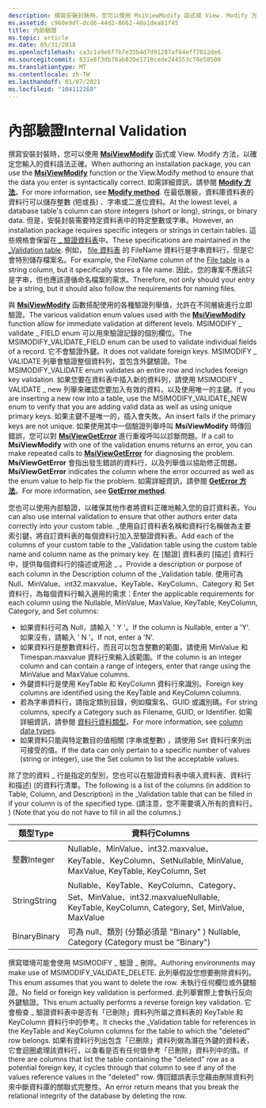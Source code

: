 ```yaml
---
description: 撰寫安裝封裝時，您可以使用 MsiViewModify 函式或 View. Modify 方法，以確定您輸入的資料語法正確。
ms.assetid: c960e9df-dcd6-44d2-8662-40a1dea81f45
title: 內部驗證
ms.topic: article
ms.date: 05/31/2018
ms.openlocfilehash: ca3c1a9e6f7b7e35b4d7d91287af64eff7812de6
ms.sourcegitcommit: 831e8f3db78ab820e1710cede244553c70e50500
ms.translationtype: MT
ms.contentlocale: zh-TW
ms.lasthandoff: 01/07/2021
ms.locfileid: "104112260"
---
```

# <a name="internal-validation"></a><span data-ttu-id="e0c17-103">內部驗證</span><span class="sxs-lookup"><span data-stu-id="e0c17-103">Internal Validation</span></span>

<span data-ttu-id="e0c17-104">撰寫安裝封裝時，您可以使用 [**MsiViewModify**](/windows/desktop/api/Msiquery/nf-msiquery-msiviewmodify) 函式或 View. Modify 方法，以確定您輸入的資料語法正確。</span><span class="sxs-lookup"><span data-stu-id="e0c17-104">When authoring an installation package, you can use the [**MsiViewModify**](/windows/desktop/api/Msiquery/nf-msiquery-msiviewmodify) function or the View.Modify method to ensure that the data you enter is syntactically correct.</span></span> <span data-ttu-id="e0c17-105">如需詳細資訊，請參閱 [**Modify 方法**](view-modify.md)。</span><span class="sxs-lookup"><span data-stu-id="e0c17-105">For more information, see [**Modify method**](view-modify.md).</span></span> <span data-ttu-id="e0c17-106">在最低層級，資料庫資料表的資料行可以儲存整數 (短或長) 、字串或二進位資料。</span><span class="sxs-lookup"><span data-stu-id="e0c17-106">At the lowest level, a database table's column can store integers (short or long), strings, or binary data.</span></span> <span data-ttu-id="e0c17-107">但是，安裝封裝需要特定資料表中的特定整數或字串。</span><span class="sxs-lookup"><span data-stu-id="e0c17-107">However, an installation package requires specific integers or strings in certain tables.</span></span> <span data-ttu-id="e0c17-108">這些規格會保留在[ \_ 驗證資料表](-validation-table.md)中。</span><span class="sxs-lookup"><span data-stu-id="e0c17-108">These specifications are maintained in the [\_Validation table](-validation-table.md).</span></span> <span data-ttu-id="e0c17-109">例如， [file 資料表](file-table.md) 的 FileName 資料行是字串資料行，但是它會特別儲存檔案名。</span><span class="sxs-lookup"><span data-stu-id="e0c17-109">For example, the FileName column of the [File table](file-table.md) is a string column, but it specifically stores a file name.</span></span> <span data-ttu-id="e0c17-110">因此，您的專案不應該只是字串，但也應該遵循命名檔案的需求。</span><span class="sxs-lookup"><span data-stu-id="e0c17-110">Therefore, not only should your entry be a string, but it should also follow the requirements for naming files.</span></span>

<span data-ttu-id="e0c17-111">與 [**MsiViewModify**](/windows/desktop/api/Msiquery/nf-msiquery-msiviewmodify) 函數搭配使用的各種驗證列舉值，允許在不同層級進行立即驗證。</span><span class="sxs-lookup"><span data-stu-id="e0c17-111">The various validation enum values used with the [**MsiViewModify**](/windows/desktop/api/Msiquery/nf-msiquery-msiviewmodify) function allow for immediate validation at different levels.</span></span> <span data-ttu-id="e0c17-112">MSIMODIFY \_ validate \_ FIELD enum 可以用來驗證記錄的個別欄位。</span><span class="sxs-lookup"><span data-stu-id="e0c17-112">The MSIMODIFY\_VALIDATE\_FIELD enum can be used to validate individual fields of a record.</span></span> <span data-ttu-id="e0c17-113">它不會驗證外鍵。</span><span class="sxs-lookup"><span data-stu-id="e0c17-113">It does not validate foreign keys.</span></span> <span data-ttu-id="e0c17-114">MSIMODIFY \_ VALIDATE 列舉會驗證整個資料列，並包含外鍵驗證。</span><span class="sxs-lookup"><span data-stu-id="e0c17-114">The MSIMODIFY\_VALIDATE enum validates an entire row and includes foreign key validation.</span></span> <span data-ttu-id="e0c17-115">如果您要在資料表中插入新的資料列，請使用 MSIMODIFY \_ VALIDATE \_ new 列舉來確認您要加入有效的資料，以及使用唯一的主鍵。</span><span class="sxs-lookup"><span data-stu-id="e0c17-115">If you are inserting a new row into a table, use the MSIMODIFY\_VALIDATE\_NEW enum to verify that you are adding valid data as well as using unique primary keys.</span></span> <span data-ttu-id="e0c17-116">如果主鍵不是唯一的，插入會失敗。</span><span class="sxs-lookup"><span data-stu-id="e0c17-116">An insert fails if the primary keys are not unique.</span></span> <span data-ttu-id="e0c17-117">如果使用其中一個驗證列舉呼叫 **MsiViewModify** 時傳回錯誤，您可以對 [**MsiViewGetError**](/windows/desktop/api/Msiquery/nf-msiquery-msiviewgeterrora) 進行重複呼叫以診斷問題。</span><span class="sxs-lookup"><span data-stu-id="e0c17-117">If a call to **MsiViewModify** with one of the validation enums returns an error, you can make repeated calls to [**MsiViewGetError**](/windows/desktop/api/Msiquery/nf-msiquery-msiviewgeterrora) for diagnosing the problem.</span></span> <span data-ttu-id="e0c17-118">**MsiViewGetError** 會指出發生錯誤的資料行，以及列舉值以協助修正問題。</span><span class="sxs-lookup"><span data-stu-id="e0c17-118">**MsiViewGetError** indicates the column where the error occurred as well as the enum value to help fix the problem.</span></span> <span data-ttu-id="e0c17-119">如需詳細資訊，請參閱 [**GetError 方法**](view-geterror.md)。</span><span class="sxs-lookup"><span data-stu-id="e0c17-119">For more information, see [**GetError method**](view-geterror.md).</span></span>

<span data-ttu-id="e0c17-120">您也可以使用內部驗證，以確保其他作者將資料正確地輸入您的自訂資料表。</span><span class="sxs-lookup"><span data-stu-id="e0c17-120">You can also use internal validation to ensure that other authors enter data correctly into your custom table.</span></span> <span data-ttu-id="e0c17-121">\_使用自訂資料表名稱和資料行名稱做為主要索引鍵，將自訂資料表的每個資料行加入至驗證資料表。</span><span class="sxs-lookup"><span data-stu-id="e0c17-121">Add each of the columns of your custom table to the \_Validation table using the custom table name and column name as the primary key.</span></span> <span data-ttu-id="e0c17-122">在 [驗證] 資料表的 [描述] 資料行中，提供每個資料行的描述或用途 \_ 。</span><span class="sxs-lookup"><span data-stu-id="e0c17-122">Provide a description or purpose of each column in the Description column of the \_Validation table.</span></span> <span data-ttu-id="e0c17-123">使用可為 Null、MinValue、int32.maxvalue、KeyTable、KeyColumn、Category 和 Set 資料行，為每個資料行輸入適用的需求：</span><span class="sxs-lookup"><span data-stu-id="e0c17-123">Enter the applicable requirements for each column using the Nullable, MinValue, MaxValue, KeyTable, KeyColumn, Category, and Set columns:</span></span>

-   <span data-ttu-id="e0c17-124">如果資料行可為 Null，請輸入 ' Y '。</span><span class="sxs-lookup"><span data-stu-id="e0c17-124">If the column is Nullable, enter a 'Y'.</span></span> <span data-ttu-id="e0c17-125">如果沒有，請輸入 ' N '。</span><span class="sxs-lookup"><span data-stu-id="e0c17-125">If not, enter a 'N'.</span></span>
-   <span data-ttu-id="e0c17-126">如果資料行是整數資料行，而且可以包含整數的範圍，請使用 MinValue 和 Timespan.maxvalue 資料行來輸入該範圍。</span><span class="sxs-lookup"><span data-stu-id="e0c17-126">If the column is an integer column and can contain a range of integers, enter that range using the MinValue and MaxValue columns.</span></span>
-   <span data-ttu-id="e0c17-127">外鍵資料行是使用 KeyTable 和 KeyColumn 資料行來識別。</span><span class="sxs-lookup"><span data-stu-id="e0c17-127">Foreign key columns are identified using the KeyTable and KeyColumn columns.</span></span>
-   <span data-ttu-id="e0c17-128">若為字串資料行，請指定類別目錄，例如檔案名、GUID 或識別碼。</span><span class="sxs-lookup"><span data-stu-id="e0c17-128">For string columns, specify a Category such as Filename, GUID, or Identifier.</span></span> <span data-ttu-id="e0c17-129">如需詳細資訊，請參閱 [資料行資料類型](column-data-types.md)。</span><span class="sxs-lookup"><span data-stu-id="e0c17-129">For more information, see [column data types](column-data-types.md).</span></span>
-   <span data-ttu-id="e0c17-130">如果資料只能與特定數目的值相關 (字串或整數) ，請使用 Set 資料行來列出可接受的值。</span><span class="sxs-lookup"><span data-stu-id="e0c17-130">If the data can only pertain to a specific number of values (string or integer), use the Set column to list the acceptable values.</span></span>

<span data-ttu-id="e0c17-131">除了您的資料 \_ 行是指定的型別，您也可以在驗證資料表中填入資料表、資料行和描述)  (的資料行清單。</span><span class="sxs-lookup"><span data-stu-id="e0c17-131">The following is a list of the columns (in addition to Table, Column, and Description) in the \_Validation table that can be filled in if your column is of the specified type.</span></span> <span data-ttu-id="e0c17-132"> (請注意，您不需要填入所有的資料行。 ) </span><span class="sxs-lookup"><span data-stu-id="e0c17-132">(Note that you do not have to fill in all the columns.)</span></span>



| <span data-ttu-id="e0c17-133">類型</span><span class="sxs-lookup"><span data-stu-id="e0c17-133">Type</span></span>    | <span data-ttu-id="e0c17-134">資料行</span><span class="sxs-lookup"><span data-stu-id="e0c17-134">Columns</span></span>                                                          |
|---------|------------------------------------------------------------------|
| <span data-ttu-id="e0c17-135">整數</span><span class="sxs-lookup"><span data-stu-id="e0c17-135">Integer</span></span> | <span data-ttu-id="e0c17-136">Nullable、MinValue、int32.maxvalue、KeyTable、KeyColumn、Set</span><span class="sxs-lookup"><span data-stu-id="e0c17-136">Nullable, MinValue, MaxValue, KeyTable, KeyColumn, Set</span></span>           |
| <span data-ttu-id="e0c17-137">String</span><span class="sxs-lookup"><span data-stu-id="e0c17-137">String</span></span>  | <span data-ttu-id="e0c17-138">Nullable、KeyTable、KeyColumn、Category、Set、MinValue、int32.maxvalue</span><span class="sxs-lookup"><span data-stu-id="e0c17-138">Nullable, KeyTable, KeyColumn, Category, Set, MinValue, MaxValue</span></span> |
| <span data-ttu-id="e0c17-139">Binary</span><span class="sxs-lookup"><span data-stu-id="e0c17-139">Binary</span></span>  | <span data-ttu-id="e0c17-140">可為 null、類別 (分類必須是 "Binary" ) </span><span class="sxs-lookup"><span data-stu-id="e0c17-140">Nullable, Category (Category must be "Binary")</span></span>                   |



 

<span data-ttu-id="e0c17-141">撰寫環境可能會使用 MSIMODIFY \_ 驗證 \_ 刪除。</span><span class="sxs-lookup"><span data-stu-id="e0c17-141">Authoring environments may make use of MSIMODIFY\_VALIDATE\_DELETE.</span></span> <span data-ttu-id="e0c17-142">此列舉假設您想要刪除資料列。</span><span class="sxs-lookup"><span data-stu-id="e0c17-142">This enum assumes that you want to delete the row.</span></span> <span data-ttu-id="e0c17-143">未執行任何欄位或外鍵驗證。</span><span class="sxs-lookup"><span data-stu-id="e0c17-143">No field or foreign key validation is performed.</span></span> <span data-ttu-id="e0c17-144">此列舉實際上會執行反向外鍵驗證。</span><span class="sxs-lookup"><span data-stu-id="e0c17-144">This enum actually performs a reverse foreign key validation.</span></span> <span data-ttu-id="e0c17-145">它會檢查 \_ 驗證資料表中是否有「已刪除」資料列所屬之資料表的 KeyTable 和 KeyColumn 資料行中的參考。</span><span class="sxs-lookup"><span data-stu-id="e0c17-145">It checks the \_Validation table for references in the KeyTable and KeyColumn columns for the table to which the "deleted" row belongs.</span></span> <span data-ttu-id="e0c17-146">如果有資料行列出包含「已刪除」資料列做為潛在外鍵的資料表，它會迴圈處理該資料行，以查看是否有任何值參考「已刪除」資料列中的值。</span><span class="sxs-lookup"><span data-stu-id="e0c17-146">If there are columns that list the table containing the "deleted" row as a potential foreign key, it cycles through that column to see if any of the values reference values in the "deleted" row.</span></span> <span data-ttu-id="e0c17-147">傳回錯誤表示您藉由刪除資料列來中斷資料庫的關聯式完整性。</span><span class="sxs-lookup"><span data-stu-id="e0c17-147">An error return means that you break the relational integrity of the database by deleting the row.</span></span>

 

 



